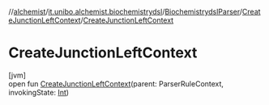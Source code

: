 //[alchemist](../../../../index.md)/[it.unibo.alchemist.biochemistrydsl](../../index.md)/[BiochemistrydslParser](../index.md)/[CreateJunctionLeftContext](index.md)/[CreateJunctionLeftContext](-create-junction-left-context.md)

# CreateJunctionLeftContext

[jvm]\
open fun [CreateJunctionLeftContext](-create-junction-left-context.md)(parent: ParserRuleContext, invokingState: [Int](https://kotlinlang.org/api/latest/jvm/stdlib/kotlin/-int/index.html))
